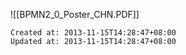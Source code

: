 
![[BPMN2_0_Poster_CHN.PDF]]

    Created at: 2013-11-15T14:28:47+08:00
    Updated at: 2013-11-15T14:28:47+08:00

